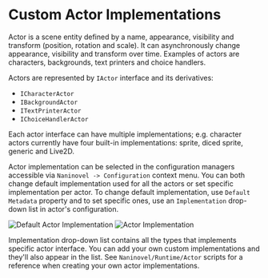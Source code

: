 # Custom Actor Implementations

Actor is a scene entity defined by a name, appearance, visibility and transform (position, rotation and scale). It can asynchronously change appearance, visibility and transform over time. Examples of actors are characters, backgrounds, text printers and choice handlers. 

Actors are represented by `IActor` interface and its derivatives:

* `ICharacterActor`
* `IBackgroundActor`
* `ITextPrinterActor`
* `IChoiceHandlerActor`

Each actor interface can have multiple implementations; e.g. character actors currently have four built-in implementations: sprite, diced sprite, generic and Live2D.

Actor implementation can be selected in the configuration managers accessible via `Naninovel -> Configuration` context menu. You can both change default implementation used for all the actors or set specific implementation per actor. To change default implementation, use `Default Metadata` property and to set specific ones, use an `Implementation` drop-down list in actor's configuration. 

![Default Actor Implementation](https://i.gyazo.com/ac39a68df1e81dd4b33b7a2674113479.png)
![Actor Implementation](https://i.gyazo.com/51e4f625448889d3d39254de3dce5ec6.png)

Implementation drop-down list contains all the types that implements specific actor interface. You can add your own custom implementations and they'll also appear in the list. See `Naninovel/Runtime/Actor` scripts for a reference when creating your own actor implementations.

